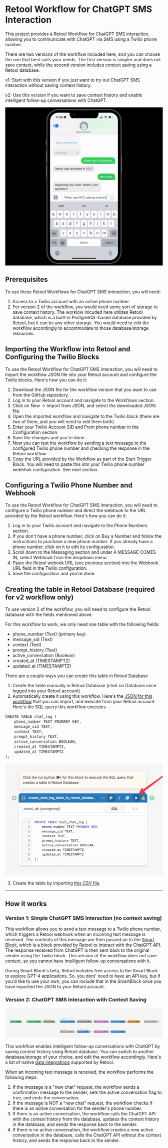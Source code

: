 # Retool Workflow for ChatGPT SMS Interaction

This project provides a Retool Workflow for ChatGPT SMS interaction, allowing you to communicate with ChatGPT via SMS using a Twilio phone number. 

There are two versions of the workflow included here, and you can choose the one that best suits your needs. The first version is simpler and does not save context, while the second version includes context saving using a Retool database.

v1: Start with this version if you just want to try out ChatGPT SMS interaction without saving context history. 

v2: Use this version if you want to save context history and enable intelligent follow-up conversations with ChatGPT.

![Alt text](/assets/retool_workflow_chatgpt_demo.gif)

## Prerequisites

To use these Retool Workflows for ChatGPT SMS interaction, you will need:

1. Access to a Twilio account with an active phone number.
2. For version 2 of the workflow, you would need some sort of storage to save context history. The worklow inlcuded here utilizes Retool database, which is a built-in PostgreSQL-based database provided by Retool, but it can be any other storage. You would need to edit the workflow accordingly to accommodate to those database/storage resources.


## Importing the Workflow into Retool and Configuring the Twilio Blocks
To use the Retool Workflow for ChatGPT SMS interaction, you will need to import the workflow JSON file into your Retool account and configure the Twilio blocks. Here's how you can do it:

1. Download the JSON file for the workflow version that you want to use from the GitHub repository.
2. Log in to your Retool account and navigate to the Workflows section.
3. Click on New -> Import from JSON, and select the downloaded JSON file.
4. Open the imported workflow and navigate to the Twilio block (there are two of them, and you will need to edit them both)
5. Enter your Twilio Account SID and From phone number in the Configuration section.
6. Save the changes and you're done.
7. Now you can test the workflow by sending a text message to the configured Twilio phone number and checking the response in the Retool workflow.
8. Copy the URL provided by the Workflow as part of the Start Trigger Block. You will need to paste this into your Twilio phone number webhhok configuration. See next section. 

## Configuring a Twilio Phone Number and Webhook
To use the Retool Workflow for ChatGPT SMS interaction, you will need to configure a Twilio phone number and direct the webhook to the URL provided by the Retool workflow. Here's how you can do it:

1. Log in to your Twilio account and navigate to the Phone Numbers section.
2. If you don't have a phone number, click on Buy a Number and follow the instructions to purchase a new phone number. If you already have a phone number, click on it to edit its configuration.
3. Scroll down to the Messaging section and under A MESSAGE COMES IN, select Webhook from the dropdown menu
4. Paste the Retool webook URL (see previous section) into the Webhook URL field in the Twilio configuration.
5. Save the configuration and you're done.

## Creating the table in Retool Database (required for v2 workflow only)
To use version 2 of the workflow, you will need to configure the Retool database with the fields mentioned above. 

For this workflow to work, we only need one table with the following fields:

- phone_number  (Text) (primary key)
- message_sid (Text)
- context (Text)
- prompt_history (Text)
- active_conversation (Boolean) 
- created_at (TIMESTAMPTZ)
- updated_at (TIMESTAMPTZ)

There are a couple ways you can create this table in Retool Database

1. Create the table manually in Retool Database (click on Database once logged into your Retool account)
2. Automatically create it using this workflow. Here's the [JSON for this workflow](https://github.com/ajot/retool_chatgpt_twilio_workflow/blob/main/sql_query_to_create_chat_log_table_in_retool_database.json) that you can import, and execute from your Retool account. Here's the SQL query this workflow executes -

```
CREATE TABLE chat_log (
    phone_number TEXT PRIMARY KEY,
    message_sid TEXT,
    context TEXT,
    prompt_history TEXT,
    active_conversation BOOLEAN,
    created_at TIMESTAMPTZ,
    updated_at TIMESTAMPTZ
);
```
![Alt text](https://github.com/ajot/retool_chatgpt_twilio_workflow/blob/main/CleanShot%202023-04-28%20at%2009.29.41.png)

3. Create the table by importing [this CSV file](https://github.com/ajot/retool_chatgpt_twilio_workflow/blob/main/retool_chatgpt_log_database_template.csv).

---

## How it works

### Version 1: Simple ChatGPT SMS Interaction (no context saving)
This workflow allows you to send a text message to a Twilio phone number, which triggers a Retool webhook when an incoming text message is received. The contents of this message are then passed on to the [Smart Block](https://retool.com/blog/gpt4-in-retool), which is a block provided by Retool to interact with the ChatGPT API. The response received from ChatGPT is then sent back to the original sender using the Twilio block. This version of the workflow does not save context, so you cannot have intelligent follow-up conversations with it.

During Smart Block's beta, Retool includes free access to the Smart Block to explore GPT-4 applications. So, you dont' need to have an API key, but if you'd like to use your own, you can include that in the SmartBlock once you have imported the JSON to your Retool account.


### Version 2: ChatGPT SMS Interaction with Context Saving


![Alt text](/assets/workflow_canvas.png)

This workflow enables intelligent follow-up conversations with ChatGPT by saving context history using Retool database. You can switch to another database/storage of your choice, and edit the workflow accordingly. Here's a list of native [data integrations](https://retool.com/integrations/) supported by Retool.


When an incoming text message is received, the workflow performs the following steps:

1. If the message is a "new chat" request, the workflow sends a confirmation message to the sender, sets the active conversation flag to true, and ends the conversation.
2. If the message is NOT a "new chat" request, the workflow checks if there is an active conversation for the sender's phone number.
3. If there is an active conversation, the workflow calls the ChatGPT API with the context history from the database, updates the context history in the database, and sends the response back to the sender.
4. If there is no active conversation, the workflow creates a new active conversation in the database, calls the ChatGPT API without the context history, and sends the response back to the sender.


